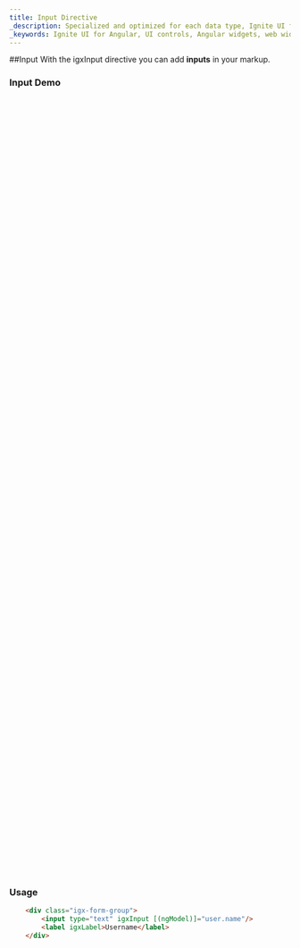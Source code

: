 ```yaml
---
title: Input Directive
_description: Specialized and optimized for each data type, Ignite UI for Angular provides a variety of input controls for every application need.
_keywords: Ignite UI for Angular, UI controls, Angular widgets, web widgets, UI widgets, Angular, Native Angular Components Suite, Native Angular Controls, Native Angular Components Library, Angular Input components, Angular Input controls
---
```


##Input
With the igxInput directive you can add **inputs** in your markup.

### Input Demo
<div class="sample-container" style="height:1390px">
<iframe src='https://{environment:host}/angular-demos/form-elements' width="100%" height="100%" seamless frameBorder="0"></iframe>
</div>

### Usage
```html
    <div class="igx-form-group">
        <input type="text" igxInput [(ngModel)]="user.name"/>
        <label igxLabel>Username</label>
    </div>
```

